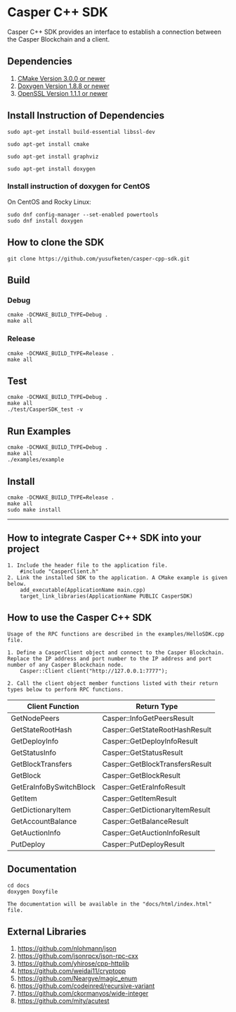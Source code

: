 # Casper C++ SDK
Casper C++ SDK provides an interface to establish a connection between the Casper Blockchain and a client.

## Dependencies
1. [CMake Version 3.0.0 or newer](https://cmake.org)
2. [Doxygen Version 1.8.8 or newer](https://www.doxygen.nl)
3. [OpenSSL Version 1.1.1 or newer](https://www.openssl.org)


## Install Instruction of Dependencies

    sudo apt-get install build-essential libssl-dev

    sudo apt-get install cmake

    sudo apt-get install graphviz

    sudo apt-get install doxygen

### Install instruction of doxygen for CentOS

On CentOS and Rocky Linux:

    sudo dnf config-manager --set-enabled powertools
    sudo dnf install doxygen

## How to clone the SDK
    git clone https://github.com/yusufketen/casper-cpp-sdk.git

## Build

### Debug
    cmake -DCMAKE_BUILD_TYPE=Debug .
    make all

### Release
    cmake -DCMAKE_BUILD_TYPE=Release .
    make all

## Test
    cmake -DCMAKE_BUILD_TYPE=Debug .
    make all
    ./test/CasperSDK_test -v

## Run Examples
    cmake -DCMAKE_BUILD_TYPE=Debug .
    make all
    ./examples/example

## Install
    cmake -DCMAKE_BUILD_TYPE=Release .
    make all
    sudo make install

---
## How to integrate Casper C++ SDK into your project
    1. Include the header file to the application file.
        #include "CasperClient.h"
    2. Link the installed SDK to the application. A CMake example is given below.
        add_executable(ApplicationName main.cpp)
        target_link_libraries(ApplicationName PUBLIC CasperSDK)

## How to use the Casper C++ SDK
    Usage of the RPC functions are described in the examples/HelloSDK.cpp file.

    1. Define a CasperClient object and connect to the Casper Blockchain. Replace the IP address and port number to the IP address and port number of any Casper Blockchain node.
        Casper::Client client("http://127.0.0.1:7777");

    2. Call the client object member functions listed with their return types below to perform RPC functions.

| **Client Function**     	| **Return Type**                 	|
|-------------------------	|---------------------------------	|
| GetNodePeers            	| Casper::InfoGetPeersResult      	|
| GetStateRootHash        	| Casper::GetStateRootHashResult  	|
| GetDeployInfo           	| Casper::GetDeployInfoResult     	|
| GetStatusInfo           	| Casper::GetStatusResult         	|
| GetBlockTransfers       	| Casper::GetBlockTransfersResult 	|
| GetBlock                	| Casper::GetBlockResult          	|
| GetEraInfoBySwitchBlock 	| Casper::GetEraInfoResult        	|
| GetItem                 	| Casper::GetItemResult           	|
| GetDictionaryItem       	| Casper::GetDictionaryItemResult 	|
| GetAccountBalance       	| Casper::GetBalanceResult        	|
| GetAuctionInfo          	| Casper::GetAuctionInfoResult    	|
| PutDeploy               	| Casper::PutDeployResult        	|

## Documentation
    cd docs
    doxygen Doxyfile
    
    The documentation will be available in the "docs/html/index.html" file.

## External Libraries
1. https://github.com/nlohmann/json
2. https://github.com/jsonrpcx/json-rpc-cxx
3. https://github.com/yhirose/cpp-httplib
4. https://github.com/weidai11/cryptopp
5. https://github.com/Neargye/magic_enum
6. https://github.com/codeinred/recursive-variant
7. https://github.com/ckormanyos/wide-integer
8. https://github.com/mity/acutest
